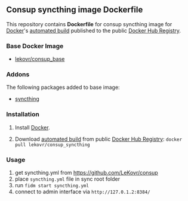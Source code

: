 ## Consup syncthing image Dockerfile

This repository contains **Dockerfile** for consup syncthing image
for [Docker](https://www.docker.com/)'s [automated build](https://registry.hub.docker.com/u/lekovr/consup_lsyncd/) 
published to the public [Docker Hub Registry](https://registry.hub.docker.com/).


### Base Docker Image

* [lekovr/consup_base](https://registry.hub.docker.com/u/lekovr/consup_base/)

### Addons

The following packages added to base image:

* [syncthing](https://github.com/syncthing/syncthing)

### Installation

1. Install [Docker](https://www.docker.com/).

2. Download [automated build](https://registry.hub.docker.com/u/lekovr/consup_syncthing/) from public
 [Docker Hub Registry](https://registry.hub.docker.com/): `docker pull lekovr/consup_syncthing`

### Usage

1. get syncthing.yml from https://github.com/LeKovr/consup
2. place `syncthing.yml` file in sync root folder
3. run `fidm start syncthing.yml`
4. connect to admin interface via `http://127.0.1.2:8384/`

